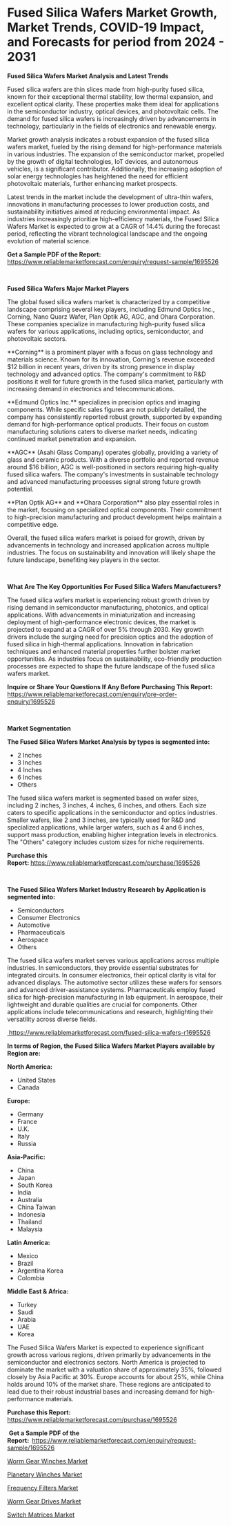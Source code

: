<p><h1>Fused Silica Wafers Market Growth, Market Trends, COVID-19 Impact, and Forecasts for period from 2024 - 2031</h1></p><p><strong>Fused Silica Wafers Market Analysis and Latest Trends</strong></p>
<p><p>Fused silica wafers are thin slices made from high-purity fused silica, known for their exceptional thermal stability, low thermal expansion, and excellent optical clarity. These properties make them ideal for applications in the semiconductor industry, optical devices, and photovoltaic cells. The demand for fused silica wafers is increasingly driven by advancements in technology, particularly in the fields of electronics and renewable energy.</p><p>Market growth analysis indicates a robust expansion of the fused silica wafers market, fueled by the rising demand for high-performance materials in various industries. The expansion of the semiconductor market, propelled by the growth of digital technologies, IoT devices, and autonomous vehicles, is a significant contributor. Additionally, the increasing adoption of solar energy technologies has heightened the need for efficient photovoltaic materials, further enhancing market prospects.</p><p>Latest trends in the market include the development of ultra-thin wafers, innovations in manufacturing processes to lower production costs, and sustainability initiatives aimed at reducing environmental impact. As industries increasingly prioritize high-efficiency materials, the Fused Silica Wafers Market is expected to grow at a CAGR of 14.4% during the forecast period, reflecting the vibrant technological landscape and the ongoing evolution of material science.</p></p>
<p><strong>Get a Sample PDF of the Report:&nbsp;</strong> <a href="https://www.reliablemarketforecast.com/enquiry/request-sample/1695526?utm_campaign=1745&utm_medium=2&utm_source=Github&utm_content=ia&utm_term=19102024&utm_id=fused-silica-wafers">https://www.reliablemarketforecast.com/enquiry/request-sample/1695526</a></p>
<p>&nbsp;</p>
<p><strong>Fused Silica Wafers Major Market Players</strong></p>
<p><p>The global fused silica wafers market is characterized by a competitive landscape comprising several key players, including Edmund Optics Inc., Corning, Nano Quarz Wafer, Plan Optik AG, AGC, and Ohara Corporation. These companies specialize in manufacturing high-purity fused silica wafers for various applications, including optics, semiconductor, and photovoltaic sectors.</p><p>**Corning** is a prominent player with a focus on glass technology and materials science. Known for its innovation, Corning's revenue exceeded $12 billion in recent years, driven by its strong presence in display technology and advanced optics. The company's commitment to R&D positions it well for future growth in the fused silica market, particularly with increasing demand in electronics and telecommunications.</p><p>**Edmund Optics Inc.** specializes in precision optics and imaging components. While specific sales figures are not publicly detailed, the company has consistently reported robust growth, supported by expanding demand for high-performance optical products. Their focus on custom manufacturing solutions caters to diverse market needs, indicating continued market penetration and expansion.</p><p>**AGC** (Asahi Glass Company) operates globally, providing a variety of glass and ceramic products. With a diverse portfolio and reported revenue around $16 billion, AGC is well-positioned in sectors requiring high-quality fused silica wafers. The company's investments in sustainable technology and advanced manufacturing processes signal strong future growth potential.</p><p>**Plan Optik AG** and **Ohara Corporation** also play essential roles in the market, focusing on specialized optical components. Their commitment to high-precision manufacturing and product development helps maintain a competitive edge.</p><p>Overall, the fused silica wafers market is poised for growth, driven by advancements in technology and increased application across multiple industries. The focus on sustainability and innovation will likely shape the future landscape, benefiting key players in the sector.</p></p>
<p>&nbsp;</p>
<p><strong>What Are The Key Opportunities For Fused Silica Wafers Manufacturers?</strong></p>
<p><p>The fused silica wafers market is experiencing robust growth driven by rising demand in semiconductor manufacturing, photonics, and optical applications. With advancements in miniaturization and increasing deployment of high-performance electronic devices, the market is projected to expand at a CAGR of over 5% through 2030. Key growth drivers include the surging need for precision optics and the adoption of fused silica in high-thermal applications. Innovation in fabrication techniques and enhanced material properties further bolster market opportunities. As industries focus on sustainability, eco-friendly production processes are expected to shape the future landscape of the fused silica wafers market.</p></p>
<p><strong>Inquire or Share Your Questions If Any Before Purchasing This Report:</strong> <a href="https://www.reliablemarketforecast.com/enquiry/pre-order-enquiry/1695526?utm_campaign=1745&utm_medium=2&utm_source=Github&utm_content=ia&utm_term=19102024&utm_id=fused-silica-wafers">https://www.reliablemarketforecast.com/enquiry/pre-order-enquiry/1695526</a></p>
<p>&nbsp;</p>
<p><strong>Market Segmentation</strong></p>
<p><strong>The Fused Silica Wafers Market Analysis by types is segmented into:</strong></p>
<p><ul><li>2 Inches</li><li>3 Inches</li><li>4 Inches</li><li>6 Inches</li><li>Others</li></ul></p>
<p><p>The fused silica wafers market is segmented based on wafer sizes, including 2 inches, 3 inches, 4 inches, 6 inches, and others. Each size caters to specific applications in the semiconductor and optics industries. Smaller wafers, like 2 and 3 inches, are typically used for R&D and specialized applications, while larger wafers, such as 4 and 6 inches, support mass production, enabling higher integration levels in electronics. The "Others" category includes custom sizes for niche requirements.</p></p>
<p><strong>Purchase this Report:&nbsp;</strong><a href="https://www.reliablemarketforecast.com/purchase/1695526?utm_campaign=1745&utm_medium=2&utm_source=Github&utm_content=ia&utm_term=19102024&utm_id=fused-silica-wafers">https://www.reliablemarketforecast.com/purchase/1695526</a></p>
<p>&nbsp;</p>
<p><strong>The Fused Silica Wafers Market Industry Research by Application is segmented into:</strong></p>
<p><ul><li>Semiconductors</li><li>Consumer Electronics</li><li>Automotive</li><li>Pharmaceuticals</li><li>Aerospace</li><li>Others</li></ul></p>
<p><p>The fused silica wafers market serves various applications across multiple industries. In semiconductors, they provide essential substrates for integrated circuits. In consumer electronics, their optical clarity is vital for advanced displays. The automotive sector utilizes these wafers for sensors and advanced driver-assistance systems. Pharmaceuticals employ fused silica for high-precision manufacturing in lab equipment. In aerospace, their lightweight and durable qualities are crucial for components. Other applications include telecommunications and research, highlighting their versatility across diverse fields.</p></p>
<p><a href="https://www.reliablemarketforecast.com/fused-silica-wafers-r1695526?utm_campaign=1745&utm_medium=2&utm_source=Github&utm_content=ia&utm_term=19102024&utm_id=fused-silica-wafers">&nbsp;https://www.reliablemarketforecast.com/fused-silica-wafers-r1695526</a></p>
<p><strong>In terms of Region, the Fused Silica Wafers Market Players available by Region are:</strong></p>
<p>
    <p> <strong> North America: </strong>
        <ul>
            <li>United States</li>
            <li>Canada</li>
        </ul>
        </p> 
    <p> <strong> Europe: </strong>
        <ul>
            <li>Germany</li>
            <li>France</li>
            <li>U.K.</li>
            <li>Italy</li>
            <li>Russia</li>
        </ul>
        </p> 
    <p> <strong> Asia-Pacific: </strong>
        <ul>
            <li>China</li>
            <li>Japan</li>
            <li>South Korea</li>
            <li>India</li>
            <li>Australia</li>
            <li>China Taiwan</li>
            <li>Indonesia</li>
            <li>Thailand</li>
            <li>Malaysia</li>
        </ul>
        </p> 
    <p> <strong> Latin America: </strong>
        <ul>
            <li>Mexico</li>
            <li>Brazil</li>
            <li>Argentina Korea</li>
            <li>Colombia</li>
        </ul>
        </p> 
    <p> <strong> Middle East & Africa: </strong>
        <ul>
            <li>Turkey</li>
            <li>Saudi</li>
            <li>Arabia</li>
            <li>UAE</li>
            <li>Korea</li>
        </ul>
    </p>
    </p>
<p><p>The Fused Silica Wafers Market is expected to experience significant growth across various regions, driven primarily by advancements in the semiconductor and electronics sectors. North America is projected to dominate the market with a valuation share of approximately 35%, followed closely by Asia Pacific at 30%. Europe accounts for about 25%, while China holds around 10% of the market share. These regions are anticipated to lead due to their robust industrial bases and increasing demand for high-performance materials.</p></p>
<p><strong>Purchase this Report: </strong><a href="https://www.reliablemarketforecast.com/purchase/1695526?utm_campaign=1745&utm_medium=2&utm_source=Github&utm_content=ia&utm_term=19102024&utm_id=fused-silica-wafers">https://www.reliablemarketforecast.com/purchase/1695526</a></p>
<p>&nbsp;<strong>Get a Sample PDF of the Report:&nbsp;&nbsp;</strong><a href="https://www.reliablemarketforecast.com/enquiry/request-sample/1695526?utm_campaign=1745&utm_medium=2&utm_source=Github&utm_content=ia&utm_term=19102024&utm_id=fused-silica-wafers">https://www.reliablemarketforecast.com/enquiry/request-sample/1695526</a></p>
<p><strong></strong></p>
<p><p><a href="https://www.linkedin.com/pulse/insights-worm-gear-winches-market-size-which-expanding-116-bvzvf?utm_campaign=1745&utm_medium=2&utm_source=Github&utm_content=ia&utm_term=19102024&utm_id=fused-silica-wafers">Worm Gear Winches Market</a></p><p><a href="https://www.linkedin.com/pulse/global-planetary-winches-industry-research-report-competitive-xpdaf?utm_campaign=1745&utm_medium=2&utm_source=Github&utm_content=ia&utm_term=19102024&utm_id=fused-silica-wafers">Planetary Winches Market</a></p><p><a href="https://www.linkedin.com/pulse/frequency-filters-market-global-regional-analysis-focus-region-yn4mf?utm_campaign=1745&utm_medium=2&utm_source=Github&utm_content=ia&utm_term=19102024&utm_id=fused-silica-wafers">Frequency Filters Market</a></p><p><a href="https://www.linkedin.com/pulse/evolution-worm-gear-drives-market-key-shifts-from-2024-wv9qe?utm_campaign=1745&utm_medium=2&utm_source=Github&utm_content=ia&utm_term=19102024&utm_id=fused-silica-wafers">Worm Gear Drives Market</a></p><p><a href="https://www.linkedin.com/pulse/switch-matrices-market-revolution-2024-2031-trends-shaping-next-1ddgf?utm_campaign=1745&utm_medium=2&utm_source=Github&utm_content=ia&utm_term=19102024&utm_id=fused-silica-wafers">Switch Matrices Market</a></p></p>